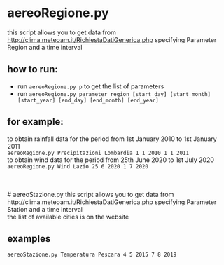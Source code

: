 # aereoRegione.py
this script allows you to get data from http://clima.meteoam.it/RichiestaDatiGenerica.php
specifying Parameter Region and a time interval 

## how to run:
- run `aereoRegione.py p` to get the list of parameters
- run `aereoRegione.py parameter region [start_day] [start_month] [start_year] [end_day] [end_month] [end_year]`

## for example:

to obtain rainfall data for the period from 1st January 2010 to 1st January 2011</br>
`aereoRegione.py Precipitazioni Lombardia 1 1 2010 1 1 2011`
</br>
to obtain wind data for the period from 25th June 2020 to 1st July 2020</br>
`aereoRegione.py Wind Lazio 25 6 2020 1 7 2020`

</br>
</br>
# aereoStazione.py 
this script allows you to get data from http://clima.meteoam.it/RichiestaDatiGenerica.php
specifying Parameter Station and a time interval 
</br>
the list of available cities is on the website</br>

## examples
`aereoStazione.py Temperatura Pescara 4 5 2015 7 8 2019`




